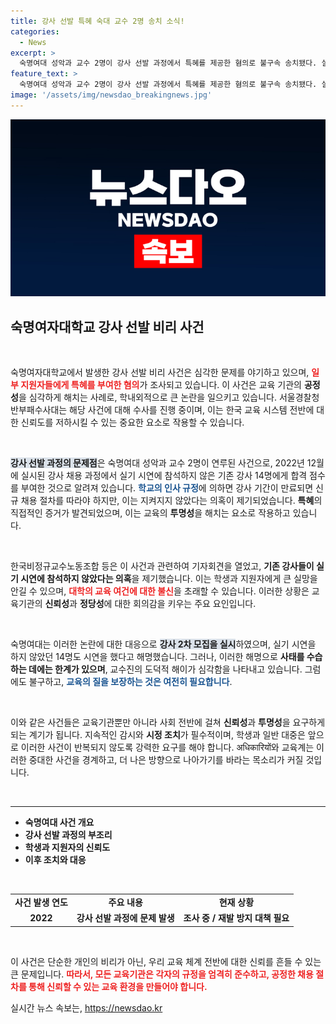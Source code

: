 ```yaml
---
title: 강사 선발 특혜 숙대 교수 2명 송치 소식!
categories:
  - News
excerpt: >
  숙명여대 성악과 교수 2명이 강사 선발 과정에서 특혜를 제공한 혐의로 불구속 송치됐다. 실기 시연에 불참했던 기존 강사들에게 합격 점수를 준 의혹이 제기되며 공정성이 도마에 올랐다. 이 사건의 전말을 확인해보세요!
feature_text: >
  숙명여대 성악과 교수 2명이 강사 선발 과정에서 특혜를 제공한 혐의로 불구속 송치됐다. 실기 시연에 불참했던 기존 강사들에게 합격 점수를 준 의혹이 제기되며 공정성이 도마에 올랐다. 이 사건의 전말을 확인해보세요!
image: '/assets/img/newsdao_breakingnews.jpg'
---
```


<p><img src="/assets/img/newsdao_breakingnews.jpg" alt="ranknews 속보" /></p>

<h2 data-ke-size="size26">숙명여자대학교 강사 선발 비리 사건</h2>

<p data-ke-size="size16">&nbsp;</p>

<p>숙명여자대학교에서 발생한 강사 선발 비리 사건은 심각한 문제를 야기하고 있으며, <b><span style="color: #ee2323;">일부 지원자들에게 특혜를 부여한 혐의</span></b>가 조사되고 있습니다. 이 사건은 교육 기관의 <b>공정성</b>을 심각하게 해치는 사례로, 학내외적으로 큰 논란을 일으키고 있습니다. 서울경찰청 반부패수사대는 해당 사건에 대해 수사를 진행 중이며, 이는 한국 교육 시스템 전반에 대한 신뢰도를 저하시킬 수 있는 중요한 요소로 작용할 수 있습니다.</p>

<p data-ke-size="size16">&nbsp;</p>

<p><b><span style="background-color: #21538527;">강사 선발 과정의 문제점</span></b>은 숙명여대 성악과 교수 2명이 연루된 사건으로, 2022년 12월에 실시된 강사 채용 과정에서 실기 시연에 참석하지 않은 기존 강사 14명에게 합격 점수를 부여한 것으로 알려져 있습니다. <b><span style="color: #1a5490;">학교의 인사 규정</span></b>에 의하면 강사 기간이 만료되면 신규 채용 절차를 따라야 하지만, 이는 지켜지지 않았다는 의혹이 제기되었습니다. <b>특혜</b>의 직접적인 증거가 발견되었으며, 이는 교육의 <b>투명성</b>을 해치는 요소로 작용하고 있습니다.</p>

<p data-ke-size="size16">&nbsp;</p>

<p>한국비정규교수노동조합 등은 이 사건과 관련하여 기자회견을 열었고, <b><span style="highlight: lightyellow;">기존 강사들이 실기 시연에 참석하지 않았다는 의혹</span></b>을 제기했습니다. 이는 학생과 지원자에게 큰 실망을 안길 수 있으며, <b><span style="color: #ee2323;">대학의 교육 여건에 대한 불신</span></b>을 초래할 수 있습니다. 이러한 상황은 교육기관의 <b>신뢰성</b>과 <b>정당성</b>에 대한 회의감을 키우는 주요 요인입니다.</p>

<p data-ke-size="size16">&nbsp;</p>

<p>숙명여대는 이러한 논란에 대한 대응으로 <b><span style="background-color: #21538527;">강사 2차 모집을 실시</span></b>하였으며, 실기 시연을 하지 않았던 14명도 시연을 했다고 해명했습니다. 그러나, 이러한 해명으로 <b>사태를 수습하는 데에는 한계가 있으며</b>, 교수진의 도덕적 해이가 심각함을 나타내고 있습니다. 그럼에도 불구하고, <b><span style="color: #1a5490;">교육의 질을 보장하는 것은 여전히 필요합니다</span></b>.</p>

<p data-ke-size="size16">&nbsp;</p>

<p>이와 같은 사건들은 교육기관뿐만 아니라 사회 전반에 걸쳐 <b>신뢰성</b>과 <b>투명성</b>을 요구하게 되는 계기가 됩니다. 지속적인 감시와 <b>시정 조치</b>가 필수적이며, 학생과 일반 대중은 앞으로 이러한 사건이 반복되지 않도록 강력한 요구를 해야 합니다. अधिकारियों와 교육계는 이러한 중대한 사건을 경계하고, 더 나은 방향으로 나아가기를 바라는 목소리가 커질 것입니다.</p>

<p data-ke-size="size16">&nbsp;</p>

<hr>

<ul>
  <li><b>숙명여대 사건 개요</b></li>
  <li><b>강사 선발 과정의 부조리</b></li>
  <li><b>학생과 지원자의 신뢰도</b></li>
  <li><b>이후 조치와 대응</b></li>
</ul>

<p data-ke-size="size16">&nbsp;</p>

<table style="width: 100%; border-collapse: collapse;">
  <tr>
    <td style="text-align: center; height: 17px;"><b>사건 발생 연도</b></td>
    <td style="text-align: center; height: 17px;"><b>주요 내용</b></td>
    <td style="text-align: center; height: 17px;"><b>현재 상황</b></td>
  </tr>
  <tr>
    <td style="text-align: center; height: 17px;"><b>2022</b></td>
    <td style="text-align: center; height: 17px;"><b>강사 선발 과정에 문제 발생</b></td>
    <td style="text-align: center; height: 17px;"><b>조사 중 / 재발 방지 대책 필요</b></td>
  </tr>
</table>

<p data-ke-size="size16">&nbsp;</p>

<p>이 사건은 단순한 개인의 비리가 아닌, 우리 교육 체계 전반에 대한 신뢰를 흔들 수 있는 큰 문제입니다. <b><span style="color: #ee2323;">따라서, 모든 교육기관은 각자의 규정을 엄격히 준수하고, 공정한 채용 절차를 통해 <b>신뢰할 수 있는 교육 환경</b>을 만들어야 합니다.</span></b></p>
실시간 뉴스 속보는, <a href="https://newsdao.kr" rel="dofollow">https://newsdao.kr</a>


